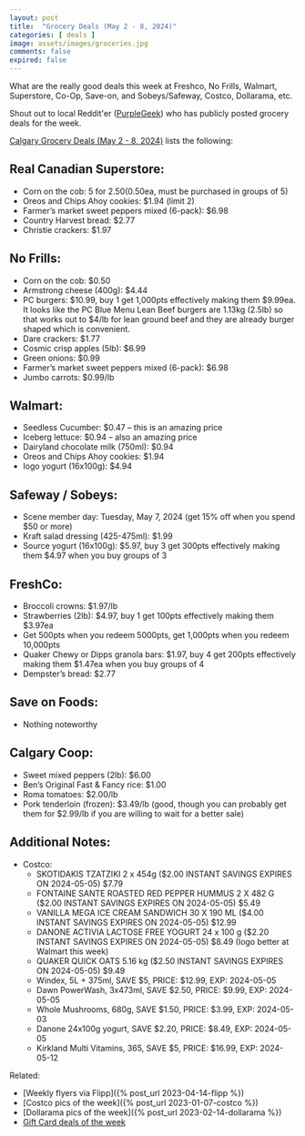 ```yaml
---
layout: post
title:  "Grocery Deals (May 2 - 8, 2024)"
categories: [ deals ]
image: assets/images/groceries.jpg
comments: false
expired: false
---
```


What are the really good deals this week at Freshco, No Frills, Walmart, Superstore, Co-Op, Save-on, and Sobeys/Safeway, Costco, Dollarama, etc.

Shout out to local Reddit'er ([PurpleGeek](https://www.reddit.com/user/PurpleGeek/)) who has publicly posted grocery deals for the week.

[Calgary Grocery Deals (May 2 - 8, 2024)](https://www.reddit.com/r/Calgary/comments/1ci1tjt/calgary_grocery_deals_may_2_to_8_2024/) lists the following:

## Real Canadian Superstore:
- Corn on the cob: 5 for $2.50 ($0.50ea, must be purchased in groups of 5)
- Oreos and Chips Ahoy cookies: $1.94 (limit 2)
- Farmer’s market sweet peppers mixed (6-pack): $6.98
- Country Harvest bread: $2.77
- Christie crackers: $1.97

## No Frills:
- Corn on the cob: $0.50
- Armstrong cheese (400g): $4.44
- PC burgers: $10.99, buy 1 get 1,000pts effectively making them $9.99ea. It looks like the PC Blue Menu Lean Beef burgers are 1.13kg (2.5lb) so that works out to $4/lb for lean ground beef and they are already burger shaped which is convenient.
- Dare crackers: $1.77
- Cosmic crisp apples (5lb): $6.99
- Green onions: $0.99
- Farmer’s market sweet peppers mixed (6-pack): $6.98
- Jumbo carrots: $0.99/lb

## Walmart:
- Seedless Cucumber: $0.47 – this is an amazing price
- Iceberg lettuce: $0.94 – also an amazing price
- Dairyland chocolate milk (750ml): $0.94
- Oreos and Chips Ahoy cookies: $1.94
- Iogo yogurt (16x100g): $4.94

## Safeway / Sobeys:
- Scene member day: Tuesday, May 7, 2024 (get 15% off when you spend $50 or more)
- Kraft salad dressing (425-475ml): $1.99
- Source yogurt (16x100g): $5.97, buy 3 get 300pts effectively making them $4.97 when you buy groups of 3

## FreshCo:
- Broccoli crowns: $1.97/lb
- Strawberries (2lb): $4.97, buy 1 get 100pts effectively making them $3.97ea
- Get 500pts when you redeem 5000pts, get 1,000pts when you redeem 10,000pts
- Quaker Chewy or Dipps granola bars: $1.97, buy 4 get 200pts effectively making them $1.47ea when you buy groups of 4
- Dempster’s bread: $2.77

## Save on Foods:
- Nothing noteworthy

## Calgary Coop:
- Sweet mixed peppers (2lb): $6.00
- Ben’s Original Fast & Fancy rice: $1.00
- Roma tomatoes: $2.00/lb
- Pork tenderloin (frozen): $3.49/lb (good, though you can probably get them for $2.99/lb if you are willing to wait for a better sale)

## Additional Notes:
- Costco:
    - SKOTIDAKIS TZATZIKI 2 x 454g ($2.00 INSTANT SAVINGS EXPIRES ON 2024-05-05) $7.79
    - FONTAINE SANTE ROASTED RED PEPPER HUMMUS 2 X 482 G ($2.00 INSTANT SAVINGS EXPIRES ON 2024-05-05) $5.49
    - VANILLA MEGA ICE CREAM SANDWICH 30 X 190 ML ($4.00 INSTANT SAVINGS EXPIRES ON 2024-05-05) $12.99
    - DANONE ACTIVIA LACTOSE FREE YOGURT 24 x 100 g ($2.20 INSTANT SAVINGS EXPIRES ON 2024-05-05) $8.49 (Iogo better at Walmart this week)
    - QUAKER QUICK OATS 5.16 kg ($2.50 INSTANT SAVINGS EXPIRES ON 2024-05-05) $9.49
    - Windex, 5L + 375ml, SAVE $5, PRICE: $12.99, EXP: 2024-05-05
    - Dawn PowerWash, 3x473ml, SAVE $2.50, PRICE: $9.99, EXP: 2024-05-05
    - Whole Mushrooms, 680g, SAVE $1.50, PRICE: $3.99, EXP: 2024-05-03
    - Danone 24x100g yogurt, SAVE $2.20, PRICE: $8.49, EXP: 2024-05-05
    - Kirkland Multi Vitamins, 365, SAVE $5, PRICE: $16.99, EXP: 2024-05-12

Related:
 - [Weekly flyers via Flipp]({% post_url 2023-04-14-flipp %})
 - [Costco pics of the week]({% post_url 2023-01-07-costco %})
 - [Dollarama pics of the week]({% post_url 2023-02-14-dollarama %})
 - [Gift Card deals of the week](https://forums.redflagdeals.com/various-retailers-gift-cards-deals-discounts-2024-2666408)

 